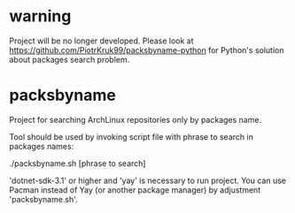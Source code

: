 # warning
Project will be no longer developed. Please look at https://github.com/PiotrKruk99/packsbyname-python for Python's solution about packages search problem.

# packsbyname
Project for searching ArchLinux repositories only by packages name.

Tool should be used by invoking script file with phrase to search in packages names:

./packsbyname.sh [phrase to search]

'dotnet-sdk-3.1' or higher and 'yay' is necessary to run project. You can use Pacman instead of Yay (or another package manager) by adjustment 'packsbyname.sh'.
